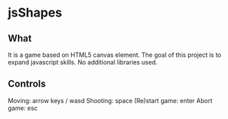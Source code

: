 jsShapes
========

What
--------
It is a game based on HTML5 canvas element. The goal of this 
project is to expand javascript skills. No additional libraries used.

Controls
--------
Moving: arrow keys / wasd
Shooting: space
(Re)start game: enter
Abort game: esc
